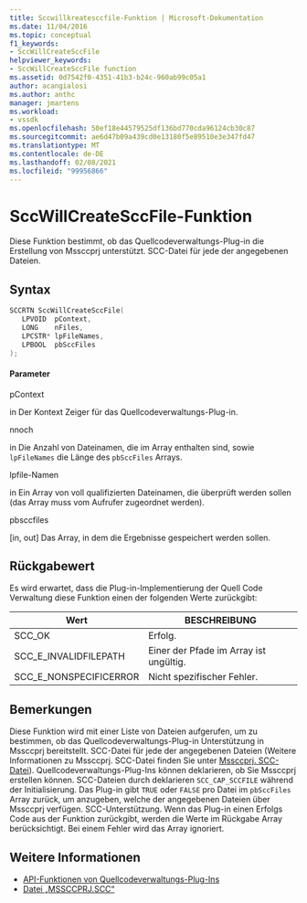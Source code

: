 ```yaml
---
title: Sccwillkreatesccfile-Funktion | Microsoft-Dokumentation
ms.date: 11/04/2016
ms.topic: conceptual
f1_keywords:
- SccWillCreateSccFile
helpviewer_keywords:
- SccWillCreateSccFile function
ms.assetid: 0d7542f0-4351-41b3-b24c-960ab99c05a1
author: acangialosi
ms.author: anthc
manager: jmartens
ms.workload:
- vssdk
ms.openlocfilehash: 50ef18e44579525df136bd770cda96124cb30c87
ms.sourcegitcommit: ae6d47b09a439cd0e13180f5e89510e3e347fd47
ms.translationtype: MT
ms.contentlocale: de-DE
ms.lasthandoff: 02/08/2021
ms.locfileid: "99956866"
---
```

# <a name="sccwillcreatesccfile-function"></a>SccWillCreateSccFile-Funktion
Diese Funktion bestimmt, ob das Quellcodeverwaltungs-Plug-in die Erstellung von Mssccprj unterstützt. SCC-Datei für jede der angegebenen Dateien.

## <a name="syntax"></a>Syntax

```cpp
SCCRTN SccWillCreateSccFile(
   LPVOID  pContext,
   LONG    nFiles,
   LPCSTR* lpFileNames,
   LPBOOL  pbSccFiles
);
```

#### <a name="parameters"></a>Parameter
 pContext

in Der Kontext Zeiger für das Quellcodeverwaltungs-Plug-in.

 nnoch

in Die Anzahl von Dateinamen, die im Array enthalten sind, sowie `lpFileNames` die Länge des `pbSccFiles` Arrays.

 lpfile-Namen

in Ein Array von voll qualifizierten Dateinamen, die überprüft werden sollen (das Array muss vom Aufrufer zugeordnet werden).

 pbsccfiles

[in, out] Das Array, in dem die Ergebnisse gespeichert werden sollen.

## <a name="return-value"></a>Rückgabewert
 Es wird erwartet, dass die Plug-in-Implementierung der Quell Code Verwaltung diese Funktion einen der folgenden Werte zurückgibt:

|Wert|BESCHREIBUNG|
|-----------|-----------------|
|SCC_OK|Erfolg.|
|SCC_E_INVALIDFILEPATH|Einer der Pfade im Array ist ungültig.|
|SCC_E_NONSPECIFICERROR|Nicht spezifischer Fehler.|

## <a name="remarks"></a>Bemerkungen
 Diese Funktion wird mit einer Liste von Dateien aufgerufen, um zu bestimmen, ob das Quellcodeverwaltungs-Plug-in Unterstützung in Mssccprj bereitstellt. SCC-Datei für jede der angegebenen Dateien (Weitere Informationen zu Mssccprj. SCC-Datei finden Sie unter [Mssccprj. SCC-Datei](../extensibility/mssccprj-scc-file.md)). Quellcodeverwaltungs-Plug-Ins können deklarieren, ob Sie Mssccprj erstellen können. SCC-Dateien durch deklarieren `SCC_CAP_SCCFILE` während der Initialisierung. Das Plug-in gibt `TRUE` oder `FALSE` pro Datei im `pbSccFiles` Array zurück, um anzugeben, welche der angegebenen Dateien über Mssccprj verfügen. SCC-Unterstützung. Wenn das Plug-in einen Erfolgs Code aus der Funktion zurückgibt, werden die Werte im Rückgabe Array berücksichtigt. Bei einem Fehler wird das Array ignoriert.

## <a name="see-also"></a>Weitere Informationen
- [API-Funktionen von Quellcodeverwaltungs-Plug-Ins](../extensibility/source-control-plug-in-api-functions.md)
- [Datei „MSSCCPRJ.SCC“](../extensibility/mssccprj-scc-file.md)
